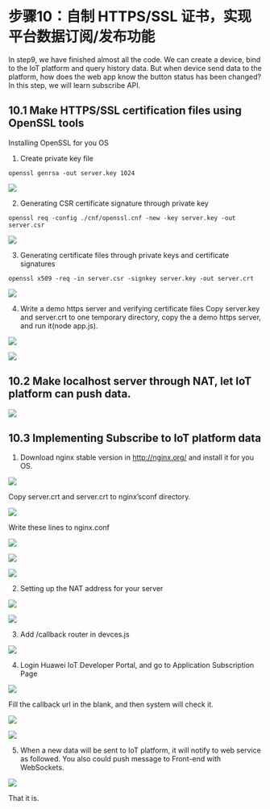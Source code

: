 # 步骤10：自制 HTTPS/SSL 证书，实现平台数据订阅/发布功能

In step9, we have finished almost all the code. We can create a device, bind to the IoT platform and query history data. But when device send data to the platform, how does the web app know the button status has been changed?
In this step, we will learn subscribe API.

## 10.1	Make HTTPS/SSL certification files using OpenSSL tools

Installing OpenSSL for you OS

1)	Create private key file

`openssl genrsa -out server.key 1024`

![](./image/openssl-genrsa.png)

2)	Generating CSR certificate signature through private key

`openssl req -config ./cnf/openssl.cnf -new -key server.key -out server.csr`

![](./image/openssl-gencsr.png)

3)	Generating certificate files through private keys and certificate signatures

`openssl x509 -req -in server.csr -signkey server.key -out server.crt`

![](./image/openssl-gencrt.png)

4)	Write a demo https server and verifying certificate files
Copy server.key and server.crt to one temporary directory, copy the a demo https server, and run it(node app.js).

![](./image/nodejs-code-server-ssl-demo.png)

![](./image/nodejs-ssl-server-page.png)

## 10.2	Make localhost server through NAT, let IoT platform can push data.

![](./image/ngrok-nat-page.png)

## 10.3	Implementing Subscribe to IoT platform data

1)	Download nginx stable version in http://nginx.org/ and install it for you OS.

![](./image/nginx-download-page.png)

Copy server.crt and server.crt to nginx’sconf directory.

![](./image/nginx-ssl-conf.png)

Write these lines to nginx.conf

![](./image/nginx-ssl-conf-edit.png)

![](./image/nginx-start.png)

![](./image/mongodb-verify-page.png)

2)	Setting up the NAT address for your server

![](./image/nginx-nat-conf.png)

![](./image/nginx-ssl-verify-page.png)

3)	Add /callback router in devces.js

![](./image/nodejs-code-callback.png)

4)	Login Huawei IoT Developer Portal, and go to Application Subscription Page

![](./image/oceanconnect-application-subscribe.png)

Fill the callback url in the blank, and then system will check it.

![](./image/oceanconnect-deviceDataChanged-callback-page.png)

![](./image/oceanconnect-deviceDataChanged-verify-page.png)

5)	When a new data will be sent to IoT platform, it will notify to web service as followed. You also could push message to Front-end with WebSockets.

![](./image/nodejs-device-callback.png)

That it is.